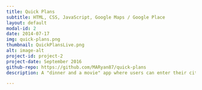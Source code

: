 ```yaml
---
title: Quick Plans
subtitle: HTML, CSS, JavaScript, Google Maps / Google Place
layout: default
modal-id: 2
date: 2014-07-17
img: quick-plans.png
thumbnail: QuickPlansLive.png
alt: image-alt
project-id: project-2
project-date: September 2016
github-repo: https://github.com/MARyan87/quick-plans
description: A "dinner and a movie" app where users can enter their city, zip code, and the date they want to make plans to get search results for nearby restaurants and movies. Selecting any restaurant and movie theater combination automatically pulls up directions with Google Maps. Users can also quickly navigate to the restaurants' websites to view menus / make a reservation, or to Fandango to purchase tickets for the movie they selected.<br><br>Test out the <a href="https://damp-stream-35666.herokuapp.com/" target="_blank">Live Site</a>.<p>View on <a href="{{ github-repo }}" target="_blank">Github</a>.</p>

---
```

